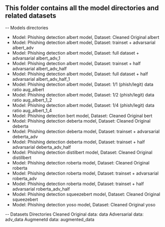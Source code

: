 ## This folder contains all the model directories and related datasets

-- Models directories
- Model: Phishing detection albert model, Dataset: Cleaned Original
albert
- Model: Phishing detection albert model, Dataset: trainset + advarsarial
albert_adv
- Model: Phishing detection albert model, Dataset: full dataset + advarsarial
albert_adv_1
- Model: Phishing detection albert model, Dataset: trainset + half advarsarial
albert_adv_half
- Model: Phishing detection albert model, Dataset: full dataset + half advarsarial
albert_adv_half_1
- Model: Phishing detection albert model, Dataset: 1/1 (phish/legit) data ratio
aug_albert
- Model: Phishing detection albert model, Dataset: 1/2 (phish/legit) data ratio
aug_albert_1_2
- Model: Phishing detection albert model, Dataset: 1/4 (phish/legit) data ratio
aug_albert_1_4
- Model: Phishing detection bert model, Dataset: Cleaned Original
bert
- Model: Phishing detection deberta model, Dataset: Cleaned Original
deberta
- Model: Phishing detection deberta model, Dataset: trainset + advarsarial
deberta_adv
- Model: Phishing detection deberta model, Dataset: trainset + half advarsarial
deberta_adv_half
- Model: Phishing detection distilbert model, Dataset: Cleaned Original
distillbert
- Model: Phishing detection roberta model, Dataset: Cleaned Original
roberta
- Model: Phishing detection roberta model, Dataset: trainset + advarsarial
roberta_adv
- Model: Phishing detection roberta model, Dataset: trainset + half advarsarial
roberta_adv_half
- Model: Phishing detection squeezebert model, Dataset: Cleaned Original
squeezebert
- Model: Phishing detection yoso model, Dataset: Cleaned Original
yoso

-- Datasets Directories
Cleaned Original data: data
Adversarial data: adv_data
Augmenetd data: augmented_data


